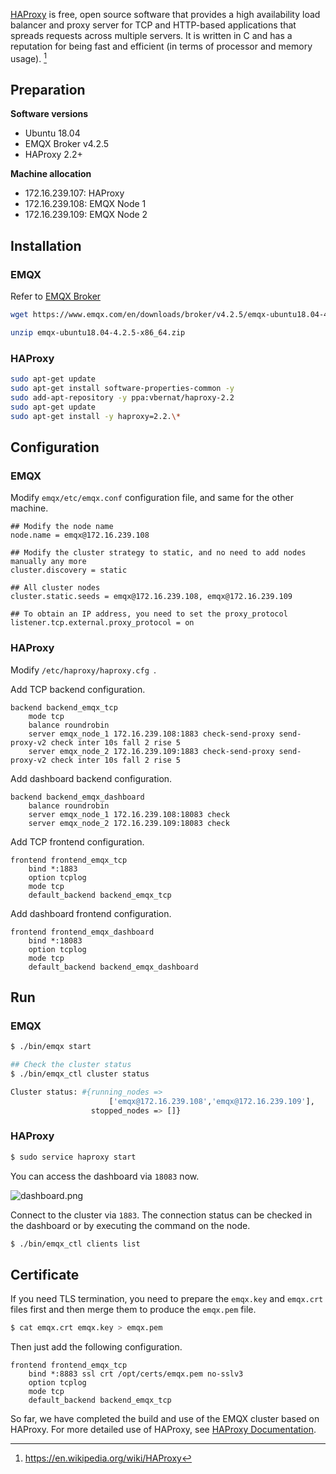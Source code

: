 [HAProxy](https://www.haproxy.org/)  is free, open source software that provides a high availability load balancer and proxy server for TCP and HTTP-based applications that spreads requests across multiple servers. It is written in C and has a reputation for being fast and efficient (in terms of processor and memory usage). [^1]

## Preparation

**Software versions**

- Ubuntu 18.04
- EMQX Broker v4.2.5
- HAProxy 2.2+

**Machine allocation**

- 172.16.239.107: HAProxy
- 172.16.239.108: EMQX Node 1
- 172.16.239.109: EMQX Node 2


## Installation

### EMQX

Refer to [EMQX Broker](https://www.emqx.com/en/try?product=broker)

```bash
wget https://www.emqx.com/en/downloads/broker/v4.2.5/emqx-ubuntu18.04-4.2.5-x86_64.zip

unzip emqx-ubuntu18.04-4.2.5-x86_64.zip
```

### HAProxy

```bash
sudo apt-get update
sudo apt-get install software-properties-common -y
sudo add-apt-repository -y ppa:vbernat/haproxy-2.2
sudo apt-get update
sudo apt-get install -y haproxy=2.2.\*
```

## Configuration

### EMQX

Modify `emqx/etc/emqx.conf` configuration file, and same for the other machine.

```
## Modify the node name
node.name = emqx@172.16.239.108

## Modify the cluster strategy to static, and no need to add nodes manually any more
cluster.discovery = static

## All cluster nodes
cluster.static.seeds = emqx@172.16.239.108, emqx@172.16.239.109

## To obtain an IP address, you need to set the proxy_protocol
listener.tcp.external.proxy_protocol = on

```

### HAProxy

Modify `/etc/haproxy/haproxy.cfg `.

Add TCP backend configuration.

```
backend backend_emqx_tcp
    mode tcp
    balance roundrobin
    server emqx_node_1 172.16.239.108:1883 check-send-proxy send-proxy-v2 check inter 10s fall 2 rise 5
    server emqx_node_2 172.16.239.109:1883 check-send-proxy send-proxy-v2 check inter 10s fall 2 rise 5
```

Add dashboard backend configuration.

```
backend backend_emqx_dashboard
    balance roundrobin
    server emqx_node_1 172.16.239.108:18083 check
    server emqx_node_2 172.16.239.109:18083 check

```

Add TCP frontend configuration.

```
frontend frontend_emqx_tcp
    bind *:1883
    option tcplog
    mode tcp
    default_backend backend_emqx_tcp
```

Add dashboard frontend configuration.

```
frontend frontend_emqx_dashboard
    bind *:18083
    option tcplog
    mode tcp
    default_backend backend_emqx_dashboard
```

## Run

### EMQX

```bash
$ ./bin/emqx start

## Check the cluster status
$ ./bin/emqx_ctl cluster status

Cluster status: #{running_nodes =>
                      ['emqx@172.16.239.108','emqx@172.16.239.109'],
                  stopped_nodes => []}
```

### HAProxy

```bash
$ sudo service haproxy start
```

You can access the dashboard via `18083` now.

![dashboard.png](https://static.emqx.net/images/65ad1bec10a4515577e75e8b120c9a49.png)

Connect to the cluster via `1883`. The connection status can be checked in the dashboard or by executing the command on the node.

```bash
$ ./bin/emqx_ctl clients list
```

## Certificate

If you need TLS termination, you need to prepare the `emqx.key` and `emqx.crt` files first and then merge them to produce the `emqx.pem` file.

```bash
$ cat emqx.crt emqx.key > emqx.pem
```

Then just add the following configuration.

```
frontend frontend_emqx_tcp
    bind *:8883 ssl crt /opt/certs/emqx.pem no-sslv3
    option tcplog
    mode tcp
    default_backend backend_emqx_tcp
```



So far, we have completed the build and use of the EMQX cluster based on HAProxy. For more detailed use of HAProxy, see [HAProxy Documentation](https://cbonte.github.io/haproxy-dconv/2.2/intro.html).



[^1]: https://en.wikipedia.org/wiki/HAProxy
